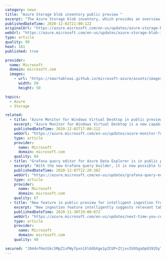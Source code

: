 ```yaml
---
category: news
title: "Azure Storage blob inventory public preview "
excerpt: "The Azure Storage blob inventory, which provides an overview of your blob data within a storage account, is now available for public preview in France Central, Canada Central, and Canada East."
publishedDateTime: 2020-12-01T21:00:12Z
originalUrl: "https://azure.microsoft.com/en-us/updates/azure-storage-blob-inventory-public-preview/"
webUrl: "https://azure.microsoft.com/en-us/updates/azure-storage-blob-inventory-public-preview/"
type: article
quality: 99
heat: 161
published: true

provider:
  name: Microsoft
  domain: microsoft.com
  images:
    - url: "https://smartableai.github.io/microsoft-azure/assets/images/organizations/microsoft.com-50x50.jpg"
      width: 50
      height: 50

topics:
  - Azure
  - Storage

related:
  - title: "Azure Monitor for Windows Virtual Desktop in public preview"
    excerpt: "Azure Monitor for Windows Virtual Desktop is a new capability that provides a centralized monitoring view to help you identify and troubleshoot issues with Windows Virtual Desktop."
    publishedDateTime: 2020-12-02T17:00:21Z
    webUrl: "https://azure.microsoft.com/en-us/updates/azure-monitor-for-windows-virtual-desktop-public-preview/"
    type: article
    provider:
      name: Microsoft
      domain: microsoft.com
    quality: 84
  - title: "Grafana query editor for Azure Data Explorer is in public preview"
    excerpt: "With the new Grafana query builder, it is now possible to build dashboards in just a few clicks using a simple graphical experience.  "
    publishedDateTime: 2020-12-07T22:20:38Z
    webUrl: "https://azure.microsoft.com/en-us/updates/grafana-query-editor-for-azure-data-explorer/"
    type: article
    provider:
      name: Microsoft
      domain: microsoft.com
    quality: 67
  - title: "New feature in public preview for intelligent ingestion from Event Hubs source"
    excerpt: "New ingestion feature intelligently suggests relevant table schema and mapping definitions to Event Hubs source"
    publishedDateTime: 2020-11-30T19:00:07Z
    webUrl: "https://azure.microsoft.com/en-us/updates/next-time-you-connect-event-hub-with-azure-data-explorer-use-the-1click-tool-to-easily-and-accurately-define-the-endtoend-ing/"
    type: article
    provider:
      name: Microsoft
      domain: microsoft.com
    quality: 48

secured: "J844nfHatGkcSMpZ1sPWyfpxn1XlddbXge1pZCUP+ZtjxvIG9SgaOp8392OyTdjVEeSpPdqG/Cdy+EVDWoaDkwpVNCC+1XWUw8Cr6r1jtKVefcuGhA4htfG4zV+fD2I2OEFfNMwRT5vJ5t1YLrKK15Yas9RarzdIkhOV9W5bmosdtgYEOcImUk3ySauyHno++1/skeM0lGMSTCKeWBBbjnJkfSKAL1410yQPvSfw5j6dSoanqzo2qMJ9tc+KkCHLr9dQNwuU8hRh/mZG4F/HjkGK5aBUELcS0ottX1X8Q44ydXBeARfTzo1Gzu2NGJVfkZnuHa9Un+MnBoVqeuBpFSTvAS+Whd+MVWiQMk35vRE=;g6snYrs5uOqRqyh3xsIGIw=="
---
```


